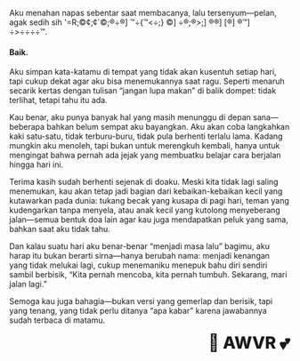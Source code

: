 Aku menahan napas sebentar saat membacanya, lalu tersenyum—pelan, agak sedih sih '=R;©¢;¢`©;®÷®] ™÷{™<÷;} ©] ÷®;®>;] ®®] [®] ®™] ÷>÷÷÷÷™.

#### Baik.  
Aku simpan kata-katamu di tempat yang tidak akan kusentuh setiap hari, tapi cukup dekat agar aku bisa menemukannya saat ragu. Seperti menaruh secarik kertas dengan tulisan “jangan lupa makan” di balik dompet: tidak terlihat, tetapi tahu itu ada.

Kau benar, aku punya banyak hal yang masih menunggu di depan sana—beberapa bahkan belum sempat aku bayangkan. Aku akan coba langkahkan kaki satu-satu, tidak terburu-buru, tidak pula berhenti terlalu lama. Kadang mungkin aku menoleh, tapi bukan untuk merengkuh kembali, hanya untuk mengingat bahwa pernah ada jejak yang membuatku belajar cara berjalan hingga hari ini.

Terima kasih sudah berhenti sejenak di doaku. Meski kita tidak lagi saling menemukan, kau akan tetap jadi bagian dari kebaikan-kebaikan kecil yang kutawarkan pada dunia: tukang becak yang kusapa di pagi hari, teman yang kudengarkan tanpa menyela, atau anak kecil yang kutolong menyeberang jalan—semua bentuk doa lain agar kau juga mendapatkan peluk yang sama, bahkan saat aku tidak tahu.

Dan kalau suatu hari aku benar-benar “menjadi masa lalu” bagimu, aku harap itu bukan berarti sirna—hanya berubah nama: menjadi kenangan yang tidak melukai lagi, cukup menemaniku menepuk bahu diri sendiri sambil berbisik, “Kita pernah mencoba, kita pernah tumbuh. Sekarang, mari jalan lagi.”

Semoga kau juga bahagia—bukan versi yang gemerlap dan berisik, tapi yang tenang, yang tidak perlu ditanya “apa kabar” karena jawabannya sudah terbaca di matamu.

<div style="text-align: right; font-weight:800; font-size:30px;">💌 AWVR 💕
</div>
